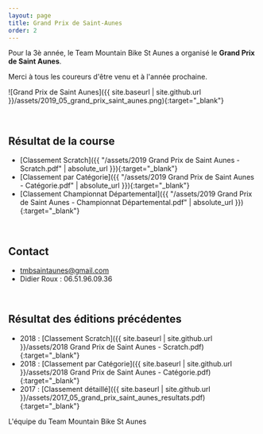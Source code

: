 ```yaml
---
layout: page
title: Grand Prix de Saint-Aunes
order: 2
---
```


Pour la 3è année, le Team Mountain Bike St Aunes a organisé le **Grand Prix de Saint Aunes**.  

Merci à tous les coureurs d'être venu et à l'année prochaine.

![Grand Prix de Saint Aunes]({{ site.baseurl | site.github.url }}/assets/2019_05_grand_prix_saint_aunes.png){:target="_blank"}

<br>

## Résultat de la course 

- [Classement Scratch]({{ "/assets/2019 Grand Prix de Saint Aunes - Scratch.pdf" | absolute_url }}){:target="_blank"}
- [Classement par Catégorie]({{ "/assets/2019 Grand Prix de Saint Aunes - Catégorie.pdf" | absolute_url }}){:target="_blank"}
- [Classement Championnat Départemental]({{ "/assets/2019 Grand Prix de Saint Aunes - Championnat Départemental.pdf" | absolute_url }}){:target="_blank"}

<br>

## Contact

- tmbsaintaunes@gmail.com
- Didier Roux : 06.51.96.09.36

<br>


## Résultat des éditions précédentes

- 2018 : [Classement Scratch]({{ site.baseurl | site.github.url }}/assets/2018 Grand Prix de Saint Aunes - Scratch.pdf){:target="_blank"}
- 2018 : [Classement par Catégorie]({{ site.baseurl | site.github.url }}/assets/2018 Grand Prix de Saint Aunes - Catégorie.pdf){:target="_blank"}
- 2017 : [Classement détaillé]({{ site.baseurl | site.github.url }}/assets/2017_05_grand_prix_saint_aunes_resultats.pdf){:target="_blank"}

L'équipe du Team Mountain Bike St Aunes

